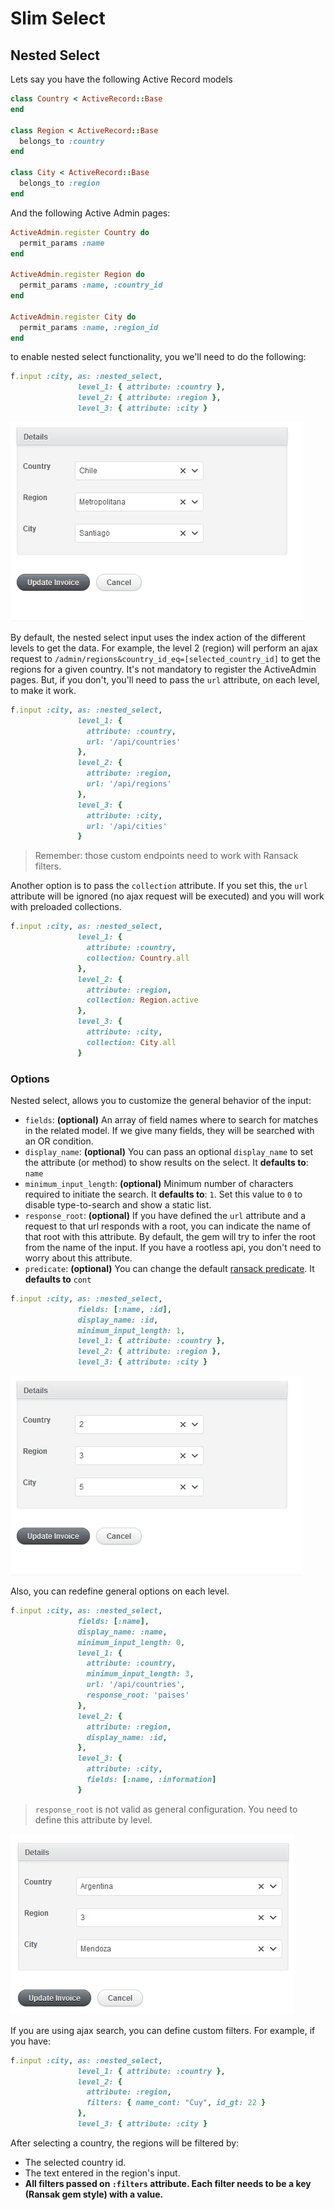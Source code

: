 # Slim Select

## Nested Select

Lets say you have the following Active Record models

```ruby
class Country < ActiveRecord::Base
end

class Region < ActiveRecord::Base
  belongs_to :country
end

class City < ActiveRecord::Base
  belongs_to :region
end
```

And the following Active Admin pages:

```ruby
ActiveAdmin.register Country do
  permit_params :name
end

ActiveAdmin.register Region do
  permit_params :name, :country_id
end

ActiveAdmin.register City do
  permit_params :name, :region_id
end
```

to enable nested select functionality, you we'll need to do the following:

```ruby
f.input :city, as: :nested_select,
               level_1: { attribute: :country },
               level_2: { attribute: :region },
               level_3: { attribute: :city }
```

<img src="./images/slim-select-nested-select.gif" />

By default, the nested select input uses the index action of the different levels to get the data. For example, the level 2 (region) will perform an ajax request to `/admin/regions&country_id_eq=[selected_country_id]` to get the regions for a given country.
It's not mandatory to register the ActiveAdmin pages. But, if you don't, you'll need to pass the `url` attribute, on each level, to make it work.

```ruby
f.input :city, as: :nested_select,
               level_1: {
                 attribute: :country,
                 url: '/api/countries'
               },
               level_2: {
                 attribute: :region,
                 url: '/api/regions'
               },
               level_3: {
                 attribute: :city,
                 url: '/api/cities'
               }
```

> Remember: those custom endpoints need to work with Ransack filters.

Another option is to pass the `collection` attribute. If you set this, the `url` attribute will be ignored (no ajax request will be executed) and you will work with preloaded collections.

```ruby
f.input :city, as: :nested_select,
               level_1: {
                 attribute: :country,
                 collection: Country.all
               },
               level_2: {
                 attribute: :region,
                 collection: Region.active
               },
               level_3: {
                 attribute: :city,
                 collection: City.all
               }
```

### Options

Nested select, allows you to customize the general behavior of the input:

* `fields`: **(optional)** An array of field names where to search for matches in the related model. If we give many fields, they will be searched with an OR condition.
* `display_name`: **(optional)** You can pass an optional `display_name` to set the attribute (or method) to show results on the select. It **defaults to**: `name`
* `minimum_input_length`: **(optional)** Minimum number of characters required to initiate the search. It **defaults to**: `1`. Set this value to `0` to disable type-to-search and show a static list.
* `response_root`: **(optional)** If you have defined the `url` attribute and a request to that url responds with a root, you can indicate the name of that root with this attribute. By default, the gem will try to infer the root from the name of the input. If you have a rootless api, you don't need to worry about this attribute.
* `predicate`: **(optional)** You can change the default [ransack predicate](https://github.com/activerecord-hackery/ransack#search-matchers). It **defaults to** `cont`

```ruby
f.input :city, as: :nested_select,
               fields: [:name, :id],
               display_name: :id,
               minimum_input_length: 1,
               level_1: { attribute: :country },
               level_2: { attribute: :region },
               level_3: { attribute: :city }
```

<img src="./images/slim-select-nested-select-general-options.gif" />

Also, you can redefine general options on each level.

```ruby
f.input :city, as: :nested_select,
               fields: [:name],
               display_name: :name,
               minimum_input_length: 0,
               level_1: {
                 attribute: :country,
                 minimum_input_length: 3,
                 url: '/api/countries',
                 response_root: 'paises'
               },
               level_2: {
                 attribute: :region,
                 display_name: :id,
               },
               level_3: {
                 attribute: :city,
                 fields: [:name, :information]
               }
```

> `response_root` is not valid as general configuration. You need to define this attribute by level.

<img src="./images/slim-select-nested-select-level-options.png" />

If you are using ajax search, you can define custom filters. For example, if you have:

```ruby
f.input :city, as: :nested_select,
               level_1: { attribute: :country },
               level_2: {
                 attribute: :region,
                 filters: { name_cont: "Cuy", id_gt: 22 }
               },
               level_3: { attribute: :city }
```

After selecting a country, the regions will be filtered by:

* The selected country id.
* The text entered in the region's input.
* **All filters passed on `:filters` attribute. Each filter needs to be a key (Ransak gem style) with a value.**
